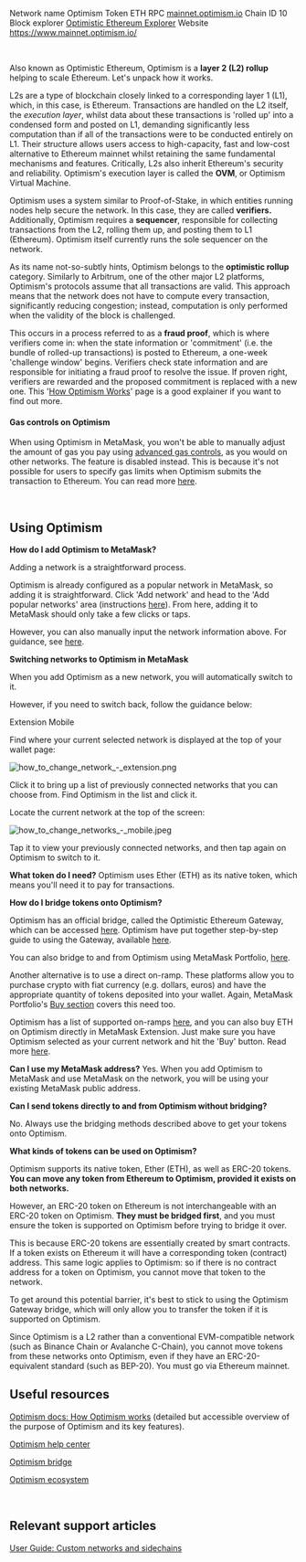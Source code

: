 
Network name
Optimism
Token
ETH
RPC
[mainnet.optimism.io](https://mainnet.optimism.io)
Chain ID
10
Block explorer
[Optimistic Ethereum Explorer](https://optimistic.etherscan.io/)
Website
<https://www.mainnet.optimism.io/>

 


Also known as Optimistic Ethereum, Optimism is a **layer 2 (L2) rollup** helping to scale Ethereum. Let's unpack how it works.


L2s are a type of blockchain closely linked to a corresponding layer 1 (L1), which, in this case, is Ethereum. Transactions are handled on the L2 itself, the *execution layer*, whilst data about these transactions is 'rolled up' into a condensed form and posted on L1, demanding significantly less computation than if all of the transactions were to be conducted entirely on L1. Their structure allows users access to high-capacity, fast and low-cost alternative to Ethereum mainnet whilst retaining the same fundamental mechanisms and features. Critically, L2s also inherit Ethereum's security and reliability. Optimism's execution layer is called the **OVM**, or Optimism Virtual Machine.


Optimism uses a system similar to Proof-of-Stake, in which entities running nodes help secure the network. In this case, they are called **verifiers.** Additionally, Optimism requires a **sequencer**, responsible for collecting transactions from the L2, rolling them up, and posting them to L1 (Ethereum). Optimism itself currently runs the sole sequencer on the network. 


As its name not-so-subtly hints, Optimism belongs to the **optimistic rollup** category. Similarly to Arbitrum, one of the other major L2 platforms, Optimism's protocols assume that all transactions are valid. This approach means that the network does not have to compute every transaction, significantly reducing congestion; instead, computation is only performed when the validity of the block is challenged.


This occurs in a process referred to as a **fraud proof**, which is where verifiers come in: when the state information or 'commitment' (i.e. the bundle of rolled-up transactions) is posted to Ethereum, a one-week 'challenge window' begins. Verifiers check state information and are responsible for initiating a fraud proof to resolve the issue. If proven right, verifiers are rewarded and the proposed commitment is replaced with a new one. This '[How Optimism Works](https://community.optimism.io/docs/protocol/2-rollup-protocol/)' page is a good explainer if you want to find out more. 



#### Gas controls on Optimism


When using Optimism in MetaMask, you won't be able to manually adjust the amount of gas you pay using [advanced gas controls](https://support.metamask.io/hc/en-us/articles/360022895972), as you would on other networks. The feature is disabled instead. This is because it's not possible for users to specify gas limits when Optimism submits the transaction to Ethereum. You can read more [here](https://community.optimism.io/docs/developers/build/transaction-fees/#the-l1-data-fee).



 


**Using Optimism**
------------------




**How do I add Optimism to MetaMask?**

Adding a network is a straightforward process.


Optimism is already configured as a popular network in MetaMask, so adding it is straightforward. Click 'Add network' and head to the 'Add popular networks' area (instructions [here](https://support.metamask.io/hc/en-us/articles/360043227612)). From here, adding it to MetaMask should only take a few clicks or taps.


However, you can also manually input the network information above. For guidance, see [here](https://support.metamask.io/hc/en-us/articles/360043227612-How-to-add-a-custom-network-RPC). 





**Switching networks to Optimism in MetaMask**

When you add Optimism as a new network, you will automatically switch to it.


However, if you need to switch back, follow the guidance below:




Extension Mobile


Find where your current selected network is displayed at the top of your wallet page:


![how_to_change_network_-_extension.png](https://support.metamask.io/hc/article_attachments/4427180109467/how_to_change_network_-_extension.png)


Click it to bring up a list of previously connected networks that you can choose from. Find Optimism in the list and click it.




Locate the current network at the top of the screen:


![how_to_change_networks_-_mobile.jpeg](https://support.metamask.io/hc/article_attachments/4427195268251/how_to_change_networks_-_mobile.jpeg)


Tap it to view your previously connected networks, and then tap again on Optimism to switch to it.






**What token do I need?**
Optimism uses Ether (ETH) as its native token, which means you'll need it to pay for transactions.


**How do I bridge tokens onto Optimism?**

Optimism has an official bridge, called the Optimistic Ethereum Gateway, which can be accessed [here](https://gateway.optimism.io/welcome). Optimism have put together step-by-step guide to using the Gateway, available [here](https://help.optimism.io/hc/en-us/articles/4411894687387-Deposits-into-Optimism).


You can also bridge to and from Optimism using MetaMask Portfolio, [here](https://portfolio.metamask.io/bridge).


Another alternative is to use a direct on-ramp. These platforms allow you to purchase crypto with fiat currency (e.g. dollars, euros) and have the appropriate quantity of tokens deposited into your wallet. Again, MetaMask Portfolio's [Buy section](https://portfolio.metamask.io/buy/) covers this need too. 


Optimism has a list of supported on-ramps [here](https://help.optimism.io/hc/en-us/articles/4413642522139), and you can also buy ETH on Optimism directly in MetaMask Extension. Just make sure you have Optimism selected as your current network and hit the 'Buy' button. Read more [here](https://support.metamask.io/hc/en-us/articles/360058239311).





**Can I use my MetaMask address?**
Yes. When you add Optimism to MetaMask and use MetaMask on the network, you will be using your existing MetaMask public address.


**Can I send tokens directly to and from Optimism without bridging?**

No. Always use the bridging methods described above to get your tokens onto Optimism.





**What kinds of tokens can be used on Optimism?**

Optimism supports its native token, Ether (ETH), as well as ERC-20 tokens. **You can move any token from Ethereum to Optimism, provided it exists on both networks.**


However, an ERC-20 token on Ethereum is not interchangeable with an ERC-20 token on Optimism. **They must be bridged first**, and you must ensure the token is supported on Optimism before trying to bridge it over.


This is because ERC-20 tokens are essentially created by smart contracts. If a token exists on Ethereum it will have a corresponding token (contract) address. This same logic applies to Optimism: so if there is no contract address for a token on Optimism, you cannot move that token to the network.


To get around this potential barrier, it's best to stick to using the Optimism Gateway bridge, which will only allow you to transfer the token if it is supported on Optimism.


Since Optimism is a L2 rather than a conventional EVM-compatible network (such as Binance Chain or Avalanche C-Chain), you cannot move tokens from these networks onto Optimism, even if they have an ERC-20-equivalent standard (such as BEP-20). You must go via Ethereum mainnet.






**Useful resources**
--------------------


[Optimism docs: How Optimism works](https://community.optimism.io/docs/protocol/1-design-philosophy/) (detailed but accessible overview of the purpose of Optimism and its key features).


[Optimism help center](https://help.optimism.io/hc/en-us)


[Optimism bridge](https://gateway.optimism.io/welcome)


[Optimism ecosystem](https://www.optimism.io/apps/all)


 


**Relevant support articles**
-----------------------------


[User Guide: Custom networks and sidechains](https://support.metamask.io/hc/en-us/articles/4404424659995-User-Guide-Custom-networks-and-sidechains)

